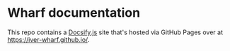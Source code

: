 # Wharf documentation

This repo contains a [Docsify.js](https://docsify.js.org/) site that's hosted
via GitHub Pages over at <https://iver-wharf.github.io/>.

